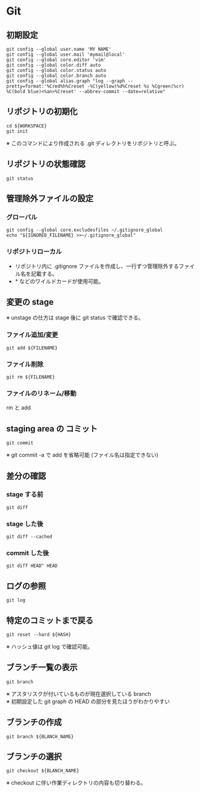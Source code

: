 # Git


## 初期設定
    git config --global user.name 'MY NAME'
    git config --global user.mail 'mymail@local'
    git config --global core.editor 'vim'
    git config --global color.diff auto
    git config --global color.status auto
    git config --global color.branch auto
    git config --global alias.graph "log --graph --pretty=format:'%Cred%h%Creset -%C(yellow)%d%Creset %s %Cgreen(%cr) %C(bold blue)<%an>%Creset' --abbrev-commit --date=relative"


## リポジトリの初期化
    cd ${WORKSPACE}
    git init

※ このコマンドにより作成される .git ディレクトリをリポジトリと呼ぶ。


## リポジトリの状態確認
    git status


## 管理除外ファイルの設定
### グローバル
    git config --global core.excludesfiles ~/.gitignore_global
    echo "${IGNORED_FILENAME} >>~/.gitignore_global"

### リポジトリローカル
- リポジトリ内に .gitignore ファイルを作成し、一行ずつ管理除外するファイル名を記載する。
- \* などのワイルドカードが使用可能。


## 変更の stage
※ unstage の仕方は stage 後に git status で確認できる。
### ファイル追加/変更
    git add ${FILENAME}

### ファイル削除
    git rm ${FILENAME}

### ファイルのリネーム/移動
rm と add


## staging area の コミット
    git commit

※ git commit -a で add を省略可能 (ファイル名は指定できない)


## 差分の確認
### stage する前
    git diff

### stage した後
    git diff --cached

### commit した後
    git diff HEAD^ HEAD


## ログの参照
    git log


## 特定のコミットまで戻る
    git reset --hard ${HASH}

※ ハッシュ値は git log で確認可能。


## ブランチ一覧の表示
    git branch

※ アスタリスクが付いているものが現在選択している branch  
※ 初期設定した git graph の HEAD の部分を見たほうがわかりやすい


## ブランチの作成
    git branch ${BLANCH_NAME}


## ブランチの選択
    git checkout ${BLANCH_NAME}

※ checkout に伴い作業ディレクトリの内容も切り替わる。




